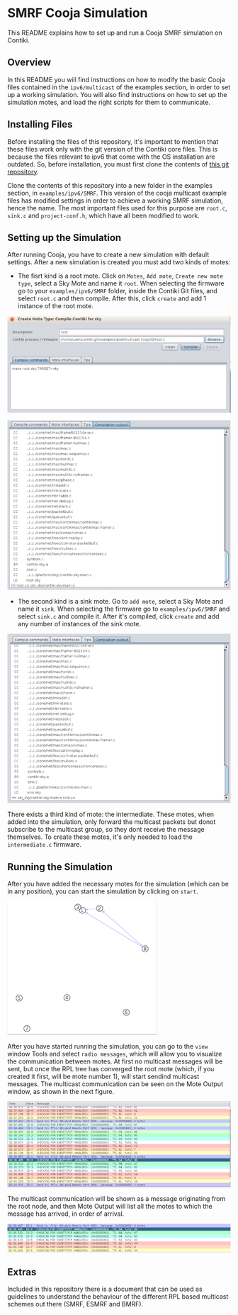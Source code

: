 
SMRF Cooja Simulation
=====================

This README explains how to set up and run a Cooja SMRF simulation on Contiki. 

## Overview

In this README you will find instructions on how to modify the basic Cooja files contained in the `ipv6/multicast` of the examples section, in order to set up a working simulation. You will also find instructions on how to set up the simulation motes, and load the right scripts for them to communicate.

## Installing Files

Before installing the files of this repository, it's important to mention that these files work only with the git version of the Contiki core files. This is because the files relevant to ipv6 that come with the OS installation are outdated. So, before installation, you must first clone the contents of [this git repository](https://github.com/contiki-os/contiki).

Clone the contents of this repository into a new folder in the examples section, in `examples/ipv6/SMRF`. This version of the cooja multicast example files has modified settings in order to achieve a working SMRF simulation, hence the name. The most important files used for this purpose are `root.c`, `sink.c` and `project-conf.h`, which have all been modified to work.

## Setting up the Simulation

After running Cooja, you have to create a new simulation with default settings. After a new simulation is created you must add two kinds of motes:

- The fisrt kind is a root mote. Click on `Motes`, `Add mote`, `Create new mote type`, select a Sky Mote and name it `root`. When selecting the firmware go to your `examples/ipv6/SMRF` folder, inside the Contiki Git files, and select `root.c` and then compile. After this, click `create` and add 1 instance of the root mote.

![alt text](https://raw.githubusercontent.com/mtsvr/smrf-sim/master/imgs/create_mote.png " ")

![alt text](https://raw.githubusercontent.com/mtsvr/smrf-sim/master/imgs/compile_root.png " ")

- The second kind is a sink mote. Go to `add mote`, select a Sky Mote and name it `sink`. When selecting the firmware go to `examples/ipv6/SMRF` and select `sink.c` and compile it. After it's compiled, click `create` and add any number of instances of the sink mote.

![alt text](https://raw.githubusercontent.com/mtsvr/smrf-sim/master/imgs/compile_sink.png " ")

There exists a third kind of mote: the intermediate. These motes, when added into the simulation, only forward the multicast packets but donot subscribe to the multicast group, so they dont receive the message themselves. To create these motes, it's only needed to load the `intermediate.c` firmware.

## Running the Simulation

After you have added the necessary motes for the simulation (which can be in any position), you can start the simulation by clicking on `start`. 

![alt text](https://raw.githubusercontent.com/mtsvr/smrf-sim/master/imgs/mote_view.png " ")

After you have started running the simulation, you can go to the `view` window Tools and select `radio messages`, which will allow you to visualize the communication between motes. At first no multicast messages will be sent, but once the RPL tree has converged the root mote (which, if you created it first, will be mote number 1), will start sendind multicast messages. The multicast communication can be seen on the Mote Output window, as shown in the next figure.

![alt text](https://raw.githubusercontent.com/mtsvr/smrf-sim/master/imgs/mote_output.png " ")

The multicast communication will be shown as a message originating from the root node, and then Mote Output will list all the motes to which the message has arrived, in order of arrival.

![alt text](https://raw.githubusercontent.com/mtsvr/smrf-sim/master/imgs/mote_output_short.png " ")

## Extras

Included in this repository there is a document that can be used as guidelines to understand the behaviour of the different RPL based multicast schemes out there (SMRF, ESMRF and BMRF).



